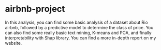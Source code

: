 # airbnb-project
In this analysis, you can find some basic analysis of a dataset about Rio airbnb, followed by a predictive model to determine the class of price. You can also find some really basic text mining, K-means and PCA, and finally interpretability with Shap library.
You can find a more in-depth report on my website.
